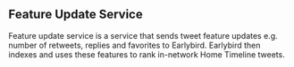 ## Feature Update Service
Feature update service is a service that sends tweet feature updates e.g. number of retweets, replies and favorites to Earlybird. Earlybird then indexes and uses these features to rank in-network Home Timeline tweets.




